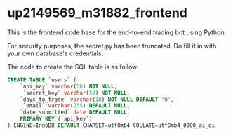 # up2149569_m31882_frontend

This is the frontend code base for the end-to-end trading bot using Python.

For security purposes, the secret.py has been truncated. Do fill it in with your own database's credentials.

The code to create the SQL table is as follow:

```sql
CREATE TABLE `users` (
  	`api_key` varchar(50) NOT NULL,
 	 `secret_key` varchar(50) NOT NULL,
  	`days_to_trade` varchar(10) NOT NULL DEFAULT '0',
 	 `email` varchar(255) DEFAULT NULL,
  	`date_submitted` date DEFAULT NULL,
  	PRIMARY KEY (`api_key`)
) ENGINE=InnoDB DEFAULT CHARSET=utf8mb4 COLLATE=utf8mb4_0900_ai_ci
```
